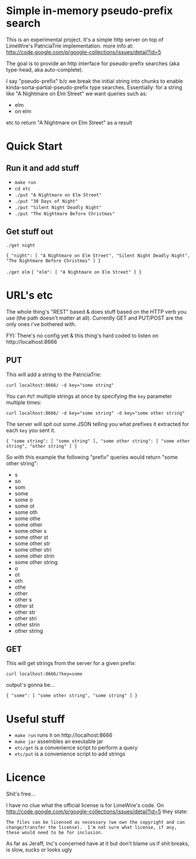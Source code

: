 Simple in-memory pseudo-prefix search
=============

This is an experimental project.
It's a simple http server on top of LimeWire's PatriciaTrie implementation.
more info at: http://code.google.com/p/google-collections/issues/detail?id=5

The goal is to provide an http interface for pseudo-prefix searches (aka type-head, aka auto-complete).

I say "pseudo-prefix" b/c we break the initial string into chunks to enable kinda-sorta-partial-pseudo-prefix type searches.
Essentially: for a string like "A Nightmare on Elm Street" we want queries such as:

- elm
- on elm

etc to return "A Nightmare on Elm Street" as a result

Quick Start
===

Run it and add stuff
---

- `make run`
- `cd etc`
- `./put "A Nightmare on Elm Street"`
- `./put "30 Days of Night"`
- `./put "Silent Night Deadly Night"`
- `./put "The Nightmare Before Christmas"`

Get stuff out
---

`./get night`

`{
     "night": [
         "A Nightmare on Elm Street",
         "Silent Night Deadly Night",
         "The Nightmare Before Christmas"
     ]
}`

`./get elm`
`{
     "elm": [
         "A Nightmare on Elm Street"
     ]
 }`


URL's etc
===

The whole thing's "REST" based & does stuff based on the HTTP verb you use (the path doesn't matter at all).
Currently GET and PUT/POST are the only ones i've bothered with.

FYI: There's no config yet & this thing's hard coded to listen on http://localhost:8666

PUT
---

This will add a string to the PatriciaTrie:

`curl localhost:8666/ -d key="some string"`


You can `PUT` multiple strings at once by specifying the `key` parameter multiple times:

`curl localhost:8666/ -d key="some string" -d key="some other string"`

The server will spit out some JSON telling you what prefixes it extracted for each `key` you sent it.

`{
     "some string": [
         "some string"
     ],
     "some other string": [
         "some other string",
         "other string"
     ]
 }`

So with this example the following "prefix" queries would return "some other string":

- s
- so
- som
- some
- some o
- some ot
- some oth
- some othe
- some other
- some other s
- some other st
- some other str
- some other stri
- some other strin
- some other string
- o
- ot
- oth
- othe
- other
- other s
- other st
- other str
- other stri
- other strin
- other string


GET
---

This will get strings from the server for a given prefix:

`curl localhost:8666/?key=some`

output's gonna be...

`{
     "some": [
         "some other string",
         "some string"
     ]
 }`


Useful stuff
===

- `make run` runs it on http://localhost:8666
- `make jar` assembles an exeutable jar
- `etc/get` is a convenience script to perform a query
- `etc/put` is a convenience script to add strings


Licence
===
Shit's free...

I have no clue what the official license is for LimeWire's code.
On http://code.google.com/p/google-collections/issues/detail?id=5 they state:

`The files can be licensed as necessary (we own the copyright and can
 change/transfer the license).  I'm not sure what license, if any, these
 would need to be for inclusion.`

As far as Jeraff, Inc's concerned have at it but don't blame us if shit breaks, is slow, sucks or looks ugly